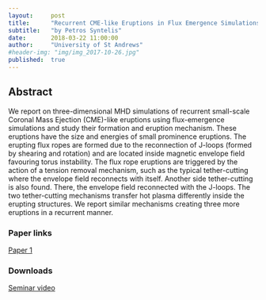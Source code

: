 ```yaml
---
layout:     post
title:      "Recurrent CME-like Eruptions in Flux Emergence Simulations"
subtitle:   "by Petros Syntelis"
date:       2018-03-22 11:00:00
author:     "University of St Andrews"
#header-img: "img/img_2017-10-26.jpg"
published:  true
---
```


## Abstract
We report on three-dimensional MHD simulations of recurrent small-scale Coronal Mass Ejection (CME)-like eruptions using flux-emergence simulations and study their formation and eruption mechanism. These eruptions have the size and energies of small prominence eruptions. The erupting flux ropes are formed due to the reconnection of J-loops (formed by shearing and rotation) and are located inside magnetic envelope field favouring torus instability. The flux rope eruptions are triggered by the action of a tension removal mechanism, such as the typical tether-cutting where the envelope field reconnects with itself. Another side tether-cutting is also found. There, the envelope field reconnected with the J-loops. The two tether-cutting mechanisms transfer hot plasma differently inside the erupting structures. We report similar mechanisms creating three more eruptions in a recurrent manner.

### Paper links

[Paper 1](https://ui.adsabs.harvard.edu/#abs/2017ApJ...850...95S/abstract)

### Downloads

[Seminar video](https://folk.uio.no/tiago/espos/videos/2018-03-22-Syntelis.mov)
